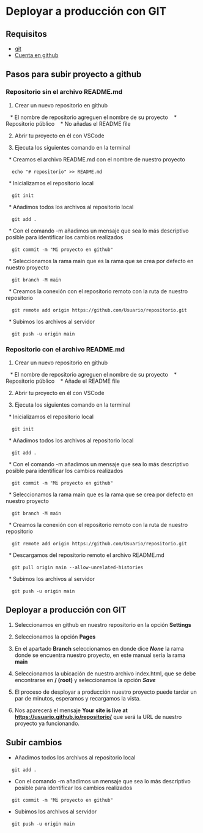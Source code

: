 # Deployar a producción con GIT

## Requisitos

* [git](https://git-scm.com/downloads)
* [Cuenta en github](https://github.com/)

## Pasos para subir proyecto a github

### Repositorio sin el archivo README.md

1. Crear un nuevo repositorio en github

   * El nombre de repositorio agreguen el nombre de su proyecto
   * Repositorio público
   * No añadas el README file

2. Abrir tu proyecto en él con VSCode

3. Ejecuta los siguientes comando en la terminal

  * Creamos el archivo README.md con el nombre de nuestro proyecto

    `echo "# repositorio" >> README.md`

  * Inicializamos el repositorio local

    `git init`

  * Añadimos todos los archivos al repositorio local

    `git add .`

  * Con el comando -m añadimos un mensaje que sea lo más descriptivo posible para identificar los cambios realizados

    `git commit -m "Mi proyecto en github"`

  * Seleccionamos la rama main que es la rama que se crea por defecto en nuestro proyecto

    `git branch -M main`

  * Creamos la conexión con el repositorio remoto con la ruta de nuestro repositorio

    `git remote add origin https://github.com/Usuario/repositorio.git`

  * Subimos los archivos al servidor

    `git push -u origin main`

### Repositorio con el archivo README.md

1. Crear un nuevo repositorio en github

   * El nombre de repositorio agreguen el nombre de su proyecto
   * Repositorio público
   * Añade el README file

2. Abrir tu proyecto en él con VSCode

3. Ejecuta los siguientes comando en la terminal

  * Inicializamos el repositorio local

    `git init`

  * Añadimos todos los archivos al repositorio local

    `git add .`

  * Con el comando -m añadimos un mensaje que sea lo más descriptivo posible para identificar los cambios realizados

    `git commit -m "Mi proyecto en github"`

  * Seleccionamos la rama main que es la rama que se crea por defecto en nuestro proyecto

    `git branch -M main`

  * Creamos la conexión con el repositorio remoto con la ruta de nuestro repositorio

    `git remote add origin https://github.com/Usuario/repositorio.git`

  * Descargamos del repositorio remoto el archivo README.md

    `git pull origin main --allow-unrelated-histories`

  * Subimos los archivos al servidor

    `git push -u origin main`

## Deployar a producción con GIT

  1. Seleccionamos en github en nuestro repositorio en la opción **Settings**

  2. Seleccionamos la opción **Pages**

  3. En el apartado **Branch** seleccionamos en donde dice ***None*** la rama donde se encuentra nuestro proyecto, en este manual sería la rama **main**

  4. Seleccionamos la ubicación de nuestro archivo index.html, que se debe encontrarse en **/ (root)** y seleccionamos la opción ***Save***

  5. El proceso de desployar a producción nuestro proyecto puede tardar un par de minutos, esperamos y recargamos la vista.

  6. Nos aparecerá el mensaje **Your site is live at https://usuario.github.io/repositorio/** que será la URL de nuestro proyecto ya funcionando.

## Subir cambios

* Añadimos todos los archivos al repositorio local

    `git add .`
    
* Con el comando -m añadimos un mensaje que sea lo más descriptivo posible para identificar los cambios realizados

    `git commit -m "Mi proyecto en github"`
    
* Subimos los archivos al servidor

    `git push -u origin main`
